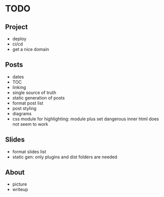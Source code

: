 # TODO

## Project

- deploy
- ci/cd
- get a nice domain

## Posts

- dates
- TOC
- linking
- single source of truth
- static generation of posts
- format post list
- post styling
- diagrams
- css module for highlighting: module plus set dangerous inner html does not seem to work

## Slides

- format slides list
- static gen: only plugins and dist folders are needed

## About

- picture
- writeup
